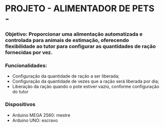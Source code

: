 # PROJETO - ALIMENTADOR DE PETS -
### Objetivo: Proporcionar uma alimentação automatizada e controlada para animais de estimação, oferecendo flexibilidade ao tutor para configurar as quantidades de ração fornecidas por vez.
### Funcionalidades:
 - Configuração da quantidade de
ração a ser liberada;
- Configuração da quantidade de
vezes que a ração será liberada
por dia;
- Liberação da ração quando o pote
estiver vazio, conforme
configuração do tutor

### Dispositivos
- Arduino MEGA 2560: mestre
- Arduino UNO: escravo
